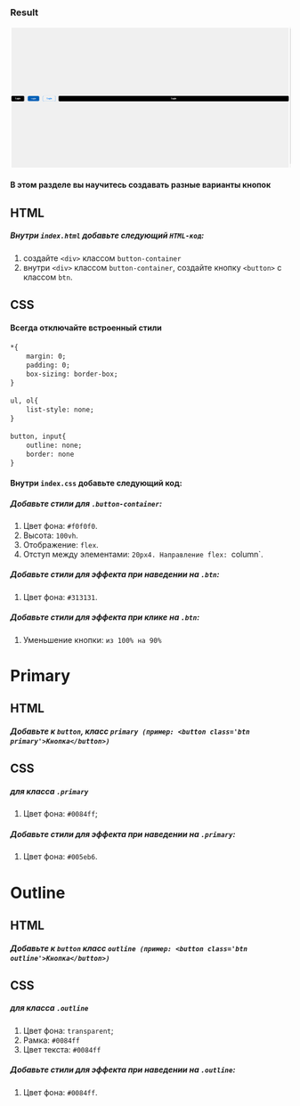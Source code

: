 ### Result

![alt text](<Screenshot from 2024-07-07 22-15-07.png>)

#### В этом разделе вы научитесь создавать разные варианты кнопок

## HTML

##### Внутри `index.html` добавьте следующий `HTML-код`:

1. создайте `<div>` классом `button-container`
2. внутри `<div>` классом `button-container`, создайте кнопку `<button>` с классом `btn`.

## CSS

#### Всегда отключайте встроенный стили

```
*{
    margin: 0;
    padding: 0;
    box-sizing: border-box;
}

ul, ol{
    list-style: none;
}

button, input{
    outline: none;
    border: none
}
```

#### Внутри `index.css` добавьте следующий код:

##### Добавьте стили для `.button-container`:

1. Цвет фона: `#f0f0f0`.
2. Высота: `100vh`.
3. Отображение: `flex`.
4. Отступ между элементами: `20px4. Направление flex: `column`.

##### Добавьте стили для эффекта при наведении на `.btn`:

1. Цвет фона: `#313131`.

##### Добавьте стили для эффекта при клике на `.btn`:

1. Уменьшение кнопки: `из 100% на 90%`

# Primary

## HTML

##### Добавьте к `button`, класс `primary (пример: <button class='btn primary'>Кнопка</button>)`

## CSS

##### для класса `.primary`

1. Цвет фона: `#0084ff`;

##### Добавьте стили для эффекта при наведении на `.primary`:

1. Цвет фона: `#005eb6`.

# Outline

## HTML

##### Добавьте к `button` класс `outline (пример: <button class='btn outline'>Кнопка</button>)`

## CSS

##### для класса `.outline`

1. Цвет фона: `transparent`;
2. Рамка: `#0084ff`
3. Цвет текста: `#0084ff`

##### Добавьте стили для эффекта при наведении на `.outline`:

1. Цвет фона: `#0084ff`.
